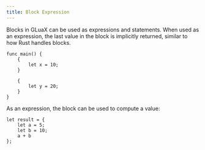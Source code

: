 ```yaml
---
title: Block Expression
---
```


Blocks in GLuaX can be used as expressions and statements. When used as an expression, the last value in the block is implicitly returned, similar to how Rust handles blocks.

```gluax
func main() {
    {
        let x = 10;
    }

    {
        let y = 20;
    }
}
```

As an expression, the block can be used to compute a value:

```gluax
let result = {
    let a = 5;
    let b = 10;
    a + b
};
```
